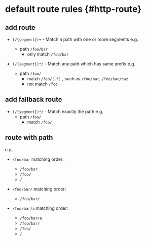 # default route rules {#http-route}


## add route
- `(/{segment})+` - Match a path with one or more segments
    e.g.
    - path `/foo/bar`
        - only match `/foo/bar`

- `(/{segment})*/` - Match any path which has same prefix
    e.g.
    - path `/foo/`
        - match `/foo/(.*)` , such as `/foo/bar`, `/foo/bar/baz`
        - not match `/foo`
## add fallback route
- `(/{segment})*/` - Match exactly the path
    e.g.
    - path `/foo/`
        - match `/foo/`

## route with path
e.g.
- `/foo/bar`
    matching order:
    - `/foo/bar`
    - `/foo/`
    - `/`

- `/foo/bar/`
    matching order:
    - `/foo/bar/`

- `/foo/bar/a`
    matching order:
    - `/foo/bar/a`
    - `/foo/bar/`
    - `/foo/`
    - `/`

